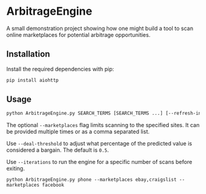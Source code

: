 # ArbitrageEngine

A small demonstration project showing how one might build a tool to scan
online marketplaces for potential arbitrage opportunities.

## Installation

Install the required dependencies with pip:

```bash
pip install aiohttp
```

## Usage

```bash
python ArbitrageEngine.py SEARCH_TERMS [SEARCH_TERMS ...] [--refresh-interval SECONDS] [--marketplaces SITE[,SITE...]] [--deal-threshold PERCENT] [--iterations N]
```

The optional `--marketplaces` flag limits scanning to the specified
sites. It can be provided multiple times or as a comma separated list.

Use `--deal-threshold` to adjust what percentage of the predicted value
is considered a bargain. The default is `0.5`.

Use `--iterations` to run the engine for a specific number of scans before exiting.

```
python ArbitrageEngine.py phone --marketplaces ebay,craigslist --marketplaces facebook
```
